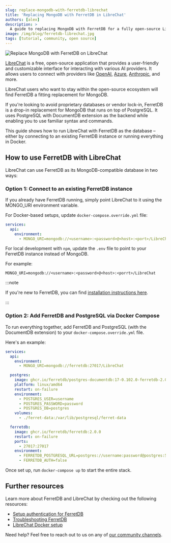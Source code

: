 ```yaml
---
slug: replace-mongodb-with-ferretdb-librechat
title: 'Replacing MongoDB with FerretDB in LibreChat'
authors: [alex]
description: >
  A guide to replacing MongoDB with FerretDB for a fully open-source LibreChat setup.
image: /img/blog/ferretdb-librechat.jpg
tags: [tutorial, community, open source]
---
```


![Replace MongoDB with FerretDB on LibreChat](/img/blog/ferretdb-librechat.jpg)

[LibreChat](https://www.librechat.ai/) is a free, open-source application that provides a user-friendly and customizable interface for interacting with various AI providers.
It allows users to connect with providers like [OpenAI](https://openai.com/), [Azure](https://azure.microsoft.com/), [Anthropic](https://www.anthropic.com/), and more.

LibreChat users who want to stay within the open-source ecosystem will find FerretDB a fitting replacement for MongoDB.

If you're looking to avoid proprietary databases or vendor lock-in, FerretDB is a drop-in replacement for MongoDB that runs on top of PostgreSQL.
It uses PostgreSQL with DocumentDB extension as the backend while enabling you to use familiar syntax and commands.

This guide shows how to run LibreChat with FerretDB as the database – either by connecting to an existing FerretDB instance or running everything in Docker.

<!--truncate-->

## How to use FerretDB with LibreChat

LibreChat can use FerretDB as its MongoDB-compatible database in two ways:

### Option 1: Connect to an existing FerretDB instance

If you already have FerretDB running, simply point LibreChat to it using the MONGO_URI environment variable.

For Docker-based setups, update `docker-compose.override.yml` file:

```yaml
services:
  api:
    environment:
      - MONGO_URI=mongodb://<username>:<password>@<host>:<port>/LibreChat
```

For local development with `npm`, update the `.env` file to point to your FerretDB instance instead of MongoDB.

For example:

```text
MONGO_URI=mongodb://<username>:<password>@<host>:<porrt>/LibreChat
```

:::note

If you're new to FerretDB, you can find [installation instructions here](https://docs.ferretdb.io/installation/ferretdb/).

:::

### Option 2: Add FerretDB and PostgreSQL via Docker Compose

To run everything together, add FerretDB and PostgreSQL (with the DocumentDB extension) to your `docker-compose.override.yml` file.

Here's an example:

```yaml
services:
  api:
    environment:
      - MONGO_URI=mongodb://ferretdb:27017/LibreChat

  postgres:
    image: ghcr.io/ferretdb/postgres-documentdb:17-0.102.0-ferretdb-2.0.0
    platform: linux/amd64
    restart: on-failure
    environment:
      - POSTGRES_USER=username
      - POSTGRES_PASSWORD=password
      - POSTGRES_DB=postgres
    volumes:
      - ./ferret-data:/var/lib/postgresql/ferret-data

  ferretdb:
    image: ghcr.io/ferretdb/ferretdb:2.0.0
    restart: on-failure
    ports:
      - 27017:27017
    environment:
      - FERRETDB_POSTGRESQL_URL=postgres://username:password@postgres:5432/postgres
      - FERRETDB_AUTH=false
```

Once set up, run `docker-compose up` to start the entire stack.

## Further resources

Learn more about FerretDB and LibreChat by checking out the following resources:

- [Setup authentication for FerretDB](https://docs.ferretdb.io/security/auth/)
- [Troubleshooting FerretDB](https://docs.ferretdb.io/troubleshooting/)
- [LibreChat Docker setup](https://www.librechat.ai/docs/local/docker)

Need help?
Feel free to reach out to us on any of [our community channels](https://docs.ferretdb.io/#community).
